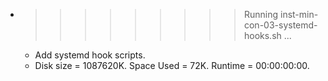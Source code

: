 * >>>>>>>>> Running inst-min-con-03-systemd-hooks.sh ...
  * Add systemd hook scripts.
  * Disk size = 1087620K. Space Used = 72K. Runtime = 00:00:00:00.
